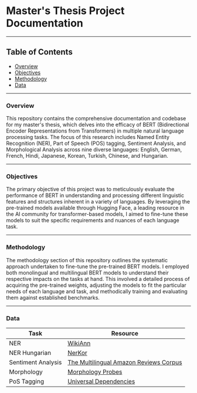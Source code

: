 # Master's Thesis Project Documentation

---
## Table of Contents

- [Overview](#overview)
- [Objectives](#objectives)
- [Methodology](#methodology)
- [Data](#data)

---

### Overview <a name = "overview"></a>
This repository contains the comprehensive documentation and codebase for my master's thesis, which delves into the efficacy of BERT (Bidirectional Encoder Representations from Transformers) in multiple natural language processing tasks. The focus of this research includes Named Entity Recognition (NER), Part of Speech (POS) tagging, Sentiment Analysis, and Morphological Analysis across nine diverse languages: English, German, French, Hindi, Japanese, Korean, Turkish, Chinese, and Hungarian.

---

### Objectives <a name = "objectives"></a>
The primary objective of this project was to meticulously evaluate the performance of BERT in understanding and processing different linguistic features and structures inherent in a variety of languages. By leveraging the pre-trained models available through Hugging Face, a leading resource in the AI community for transformer-based models, I aimed to fine-tune these models to suit the specific requirements and nuances of each language task.

---

### Methodology <a name = "methodology"></a>
The methodology section of this repository outlines the systematic approach undertaken to fine-tune the pre-trained BERT models. I employed both monolingual and multilingual BERT models to understand their respective impacts on the tasks at hand. This involved a detailed process of acquiring the pre-trained weights, adjusting the models to fit the particular needs of each language and task, and methodically training and evaluating them against established benchmarks.

---
### Data <a name = "data"></a>

| Task               | Resource                                                                                                                  |
|--------------------|---------------------------------------------------------------------------------------------------------------------------|
| NER                | [WikiAnn](https://huggingface.co/datasets/wikiann)                                                                        |
| NER Hungarian      | [NerKor](https://huggingface.co/NYTK/named-entity-recognition-nerkor-hubert-hungarian)                                    |
| Sentiment Analysis | [The Multilingual Amazon Reviews Corpus](https://aclanthology.org/2020.emnlp-main.369/)                                   |
| Morphology         | [Morphology Probes](https://github.com/juditacs/morphology-probes)                                                        |
| PoS Tagging        | [Universal Dependencies](https://universaldependencies.org/)                                                              |
